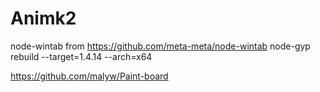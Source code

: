 # Animk2

node-wintab from https://github.com/meta-meta/node-wintab
node-gyp rebuild --target=1.4.14 --arch=x64



https://github.com/malyw/Paint-board
